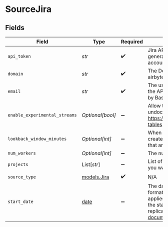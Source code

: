 # SourceJira


## Fields

| Field                                                                                                                                                                                                                                                                                                                                                                                                | Type                                                                                                                                                                                                                                                                                                                                                                                                 | Required                                                                                                                                                                                                                                                                                                                                                                                             | Description                                                                                                                                                                                                                                                                                                                                                                                          | Example                                                                                                                                                                                                                                                                                                                                                                                              |
| ---------------------------------------------------------------------------------------------------------------------------------------------------------------------------------------------------------------------------------------------------------------------------------------------------------------------------------------------------------------------------------------------------- | ---------------------------------------------------------------------------------------------------------------------------------------------------------------------------------------------------------------------------------------------------------------------------------------------------------------------------------------------------------------------------------------------------- | ---------------------------------------------------------------------------------------------------------------------------------------------------------------------------------------------------------------------------------------------------------------------------------------------------------------------------------------------------------------------------------------------------- | ---------------------------------------------------------------------------------------------------------------------------------------------------------------------------------------------------------------------------------------------------------------------------------------------------------------------------------------------------------------------------------------------------- | ---------------------------------------------------------------------------------------------------------------------------------------------------------------------------------------------------------------------------------------------------------------------------------------------------------------------------------------------------------------------------------------------------- |
| `api_token`                                                                                                                                                                                                                                                                                                                                                                                          | *str*                                                                                                                                                                                                                                                                                                                                                                                                | :heavy_check_mark:                                                                                                                                                                                                                                                                                                                                                                                   | Jira API Token. See the <a href="https://docs.airbyte.com/integrations/sources/jira">docs</a> for more information on how to generate this key. API Token is used for Authorization to your account by BasicAuth.                                                                                                                                                                                    |                                                                                                                                                                                                                                                                                                                                                                                                      |
| `domain`                                                                                                                                                                                                                                                                                                                                                                                             | *str*                                                                                                                                                                                                                                                                                                                                                                                                | :heavy_check_mark:                                                                                                                                                                                                                                                                                                                                                                                   | The Domain for your Jira account, e.g. airbyteio.atlassian.net, airbyteio.jira.com, jira.your-domain.com                                                                                                                                                                                                                                                                                             | <your-domain>.atlassian.net                                                                                                                                                                                                                                                                                                                                                                          |
| `email`                                                                                                                                                                                                                                                                                                                                                                                              | *str*                                                                                                                                                                                                                                                                                                                                                                                                | :heavy_check_mark:                                                                                                                                                                                                                                                                                                                                                                                   | The user email for your Jira account which you used to generate the API token. This field is used for Authorization to your account by BasicAuth.                                                                                                                                                                                                                                                    |                                                                                                                                                                                                                                                                                                                                                                                                      |
| `enable_experimental_streams`                                                                                                                                                                                                                                                                                                                                                                        | *Optional[bool]*                                                                                                                                                                                                                                                                                                                                                                                     | :heavy_minus_sign:                                                                                                                                                                                                                                                                                                                                                                                   | Allow the use of experimental streams which rely on undocumented Jira API endpoints. See https://docs.airbyte.com/integrations/sources/jira#experimental-tables for more info.                                                                                                                                                                                                                       |                                                                                                                                                                                                                                                                                                                                                                                                      |
| `lookback_window_minutes`                                                                                                                                                                                                                                                                                                                                                                            | *Optional[int]*                                                                                                                                                                                                                                                                                                                                                                                      | :heavy_minus_sign:                                                                                                                                                                                                                                                                                                                                                                                   | When set to N, the connector will always refresh resources created within the past N minutes. By default, updated objects that are not newly created are not incrementally synced.                                                                                                                                                                                                                   | 60                                                                                                                                                                                                                                                                                                                                                                                                   |
| `num_workers`                                                                                                                                                                                                                                                                                                                                                                                        | *Optional[int]*                                                                                                                                                                                                                                                                                                                                                                                      | :heavy_minus_sign:                                                                                                                                                                                                                                                                                                                                                                                   | The number of worker threads to use for the sync.                                                                                                                                                                                                                                                                                                                                                    | 1                                                                                                                                                                                                                                                                                                                                                                                                    |
| `projects`                                                                                                                                                                                                                                                                                                                                                                                           | List[*str*]                                                                                                                                                                                                                                                                                                                                                                                          | :heavy_minus_sign:                                                                                                                                                                                                                                                                                                                                                                                   | List of Jira project keys to replicate data for, or leave it empty if you want to replicate data for all projects.                                                                                                                                                                                                                                                                                   | PROJ1                                                                                                                                                                                                                                                                                                                                                                                                |
| `source_type`                                                                                                                                                                                                                                                                                                                                                                                        | [models.Jira](../models/jira.md)                                                                                                                                                                                                                                                                                                                                                                     | :heavy_check_mark:                                                                                                                                                                                                                                                                                                                                                                                   | N/A                                                                                                                                                                                                                                                                                                                                                                                                  |                                                                                                                                                                                                                                                                                                                                                                                                      |
| `start_date`                                                                                                                                                                                                                                                                                                                                                                                         | [date](https://docs.python.org/3/library/datetime.html#date-objects)                                                                                                                                                                                                                                                                                                                                 | :heavy_minus_sign:                                                                                                                                                                                                                                                                                                                                                                                   | The date from which you want to replicate data from Jira, use the format YYYY-MM-DDT00:00:00Z. Note that this field only applies to certain streams, and only data generated on or after the start date will be replicated. Or leave it empty if you want to replicate all data. For more information, refer to the <a href="https://docs.airbyte.com/integrations/sources/jira/">documentation</a>. | 2021-03-01T00:00:00Z                                                                                                                                                                                                                                                                                                                                                                                 |
